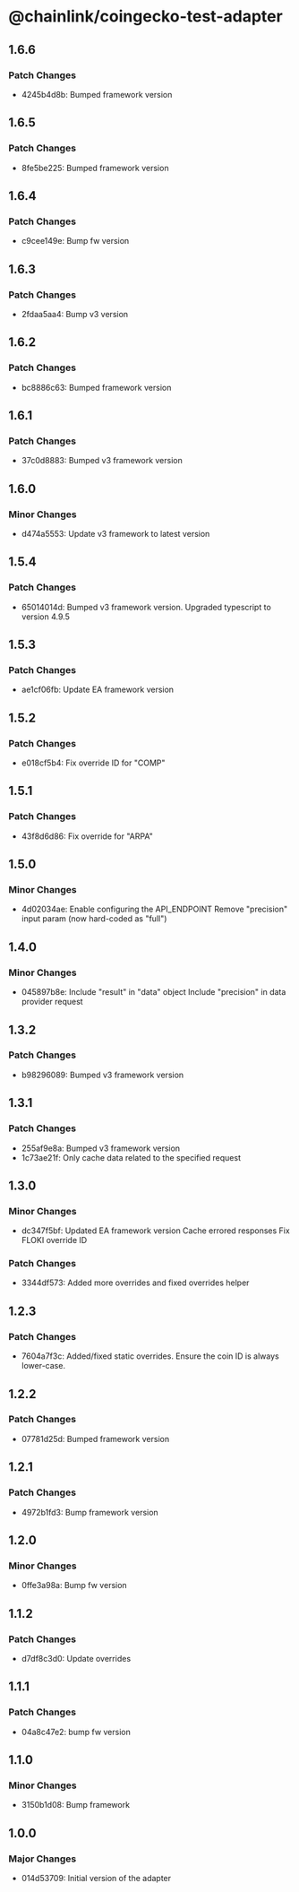 # @chainlink/coingecko-test-adapter

## 1.6.6

### Patch Changes

- 4245b4d8b: Bumped framework version

## 1.6.5

### Patch Changes

- 8fe5be225: Bumped framework version

## 1.6.4

### Patch Changes

- c9cee149e: Bump fw version

## 1.6.3

### Patch Changes

- 2fdaa5aa4: Bump v3 version

## 1.6.2

### Patch Changes

- bc8886c63: Bumped framework version

## 1.6.1

### Patch Changes

- 37c0d8883: Bumped v3 framework version

## 1.6.0

### Minor Changes

- d474a5553: Update v3 framework to latest version

## 1.5.4

### Patch Changes

- 65014014d: Bumped v3 framework version. Upgraded typescript to version 4.9.5

## 1.5.3

### Patch Changes

- ae1cf06fb: Update EA framework version

## 1.5.2

### Patch Changes

- e018cf5b4: Fix override ID for "COMP"

## 1.5.1

### Patch Changes

- 43f8d6d86: Fix override for "ARPA"

## 1.5.0

### Minor Changes

- 4d02034ae: Enable configuring the API_ENDPOINT
  Remove "precision" input param (now hard-coded as "full")

## 1.4.0

### Minor Changes

- 045897b8e: Include "result" in "data" object
  Include "precision" in data provider request

## 1.3.2

### Patch Changes

- b98296089: Bumped v3 framework version

## 1.3.1

### Patch Changes

- 255af9e8a: Bumped v3 framework version
- 1c73ae21f: Only cache data related to the specified request

## 1.3.0

### Minor Changes

- dc347f5bf: Updated EA framework version
  Cache errored responses
  Fix FLOKI override ID

### Patch Changes

- 3344df573: Added more overrides and fixed overrides helper

## 1.2.3

### Patch Changes

- 7604a7f3c: Added/fixed static overrides.
  Ensure the coin ID is always lower-case.

## 1.2.2

### Patch Changes

- 07781d25d: Bumped framework version

## 1.2.1

### Patch Changes

- 4972b1fd3: Bump framework version

## 1.2.0

### Minor Changes

- 0ffe3a98a: Bump fw version

## 1.1.2

### Patch Changes

- d7df8c3d0: Update overrides

## 1.1.1

### Patch Changes

- 04a8c47e2: bump fw version

## 1.1.0

### Minor Changes

- 3150b1d08: Bump framework

## 1.0.0

### Major Changes

- 014d53709: Initial version of the adapter
